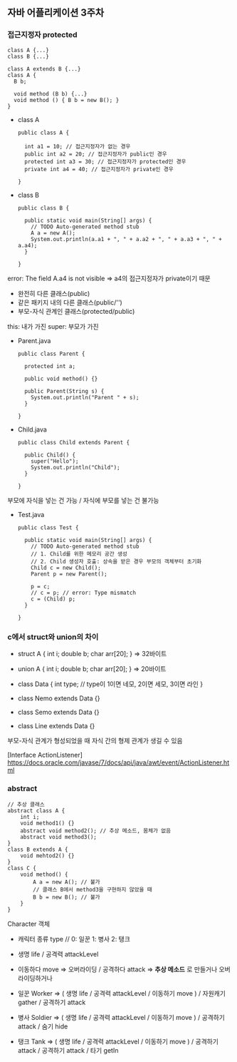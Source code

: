 ## 자바 어플리케이션 3주차

### 접근지정자 protected
    class A {...}
    class B {...}

    class A extends B {...}
    class A {
      B b;

      void method (B b) {...}
      void method () { B b = new B(); }
    }

* class A

      public class A {

        int a1 = 10; // 접근지정자가 없는 경우
        public int a2 = 20; // 접근지정자가 public인 경우
        protected int a3 = 30; // 접근지정자가 protected인 경우
        private int a4 = 40; // 접근지정자가 private인 경우

      }
      
* class B 

      public class B {

        public static void main(String[] args) {
          // TODO Auto-generated method stub
          A a = new A();
          System.out.println(a.a1 + ", " + a.a2 + ", " + a.a3 + ", " + a.a4);
        }

      }
      
error: The field A.a4 is not visible
=> a4의 접근지정자가 private이기 때문

* 완전히 다른 클래스(public)
* 같은 패키지 내의 다른 클래스(public/'')
* 부모-자식 관계인 클래스(protected/public)

this: 내가 가진 
super: 부모가 가진

* Parent.java

      public class Parent {

        protected int a;

        public void method() {}

        public Parent(String s) {
          System.out.println("Parent " + s);
        }

      }
* Child.java

      public class Child extends Parent {

        public Child() {
          super("Hello");
          System.out.println("Child");
        }

      }

부모에 자식을 넣는 건 가능 / 자식에 부모를 넣는 건 불가능

* Test.java

      public class Test {

        public static void main(String[] args) {
          // TODO Auto-generated method stub
          // 1. Child를 위한 메모리 공간 생성
          // 2. Child 생성자 호출: 상속을 받은 경우 부모의 객체부터 초기화
          Child c = new Child();
          Parent p = new Parent();

          p = c;
          // c = p; // error: Type mismatch
          c = (Child) p;
        }

      }


### c에서 struct와 union의 차이
* struct A { int i; double b; char arr[20]; } => 32바이트
* union A { int i; double b; char arr[20]; } => 20바이트



* class Data { int type; // type이 1이면 네모, 2이면 세모, 3이면 라인 }
* class Nemo extends Data {}
* class Semo extends Data {}
* class Line extends Data {}

부모-자식 관계가 형성되었을 때 자식 간의 형제 관계가 생길 수 있음

[Interface ActionListener] https://docs.oracle.com/javase/7/docs/api/java/awt/event/ActionListener.html

### abstract

    // 추상 클래스
    abstract class A {
        int i;
        void method1() {}
        abstract void method2(); // 추상 메소드, 몸체가 없음
        abstract void method3();
    }
    class B extends A {
        void mehtod2() {}        
    }
    class C {
        void method() {
            A a = new A(); // 불가
            // 클래스 B에서 method3을 구현하지 않았을 때
            B b = new B(); // 불가
        }
    }


Character 객체
* 캐릭터 종류 type // 0: 일꾼 1: 병사 2: 탱크
* 생명 life / 공격력 attackLevel
* 이동하다 move => 오버라이딩 / 공격하다 attack => __추상 메소드__ 로 만들거나 오버라이딩하거나

* 일꾼 Worker => ( 생명 life / 공격력 attackLevel / 이동하기 move ) / 자원캐기 gather / 공격하기 attack
* 병사 Soldier => ( 생명 life / 공격력 attackLevel / 이동하기 move ) / 공격하기 attack / 숨기 hide
* 탱크 Tank => ( 생명 life / 공격력 attackLevel / 이동하기 move ) / 공격하기 attack / 공격하기 attack / 타기 getIn
